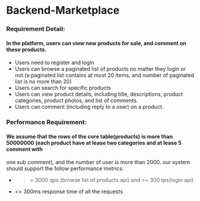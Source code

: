 # Backend-Marketplace
### Requirement Detail:
#### In the platform, users can view new products for sale, and comment on these products.

* Users need to register and login
* Users can browse a paginated list of products no matter they login or not.(a paginated list contains at most 20 items, and number of
paginated list is no more than 20)
* Users can search for specific products
* Users can view product details, including title, descriptions, product categories, product photos, and list of comments.
* Users can comment (including reply to a user) on a product.

### Performance Requirement:
#### We assume that the rows of the core table(products) is more than 50000000 (each product have at lease two categories and at lease 5 comment with
one sub comment), and the number of user is more than 2000. our system should support the follow performance metrics:
* >= 3000 qps (browse list of products api) and >= 300 tps(login api)
* <= 300ms response time of all the requests

